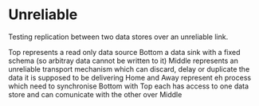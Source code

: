 # Unreliable

Testing replication between two data stores over an unreliable link.

Top represents a read only data source
Bottom a data sink with a fixed schema (so arbitray data cannot be written to it)
Middle represents an unreliable transport mechanism which can discard, delay or duplicate the data it is supposed to be delivering
Home and Away represent eh process which need to synchronise Bottom with Top each has access to one data store and can comunicate with the other over Middle
